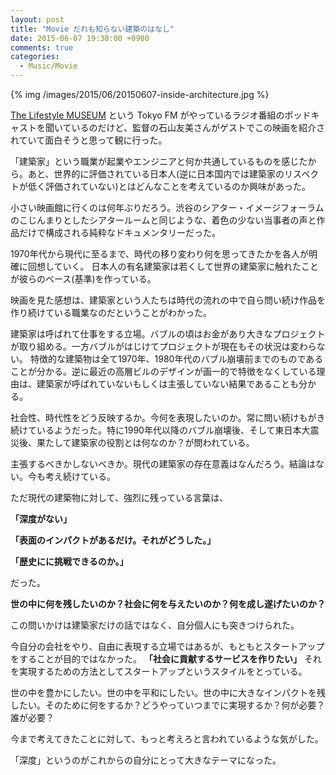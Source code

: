 ```yaml
---
layout: post
title: "Movie だれも知らない建築のはなし"
date: 2015-06-07 19:30:00 +0900
comments: true
categories:
  - Music/Movie
---
```

{% img /images/2015/06/20150607-inside-architecture.jpg %}

[The Lifestyle MUSEUM](http://www.tfm.co.jp/podcasts/museum/) という Tokyo FM がやっているラジオ番組のポッドキャストを聞いているのだけど、監督の石山友美さんがゲストでこの映画を紹介されていて面白そうと思って観に行った。

「建築家」という職業が起業やエンジニアと何か共通しているものを感じたから。あと、世界的に評価されている日本人(逆に日本国内では建築家のリスペクトが低く評価されていない)とはどんなことを考えているのか興味があった。

小さい映画館に行くのは何年ぶりだろう。渋谷のシアター・イメージフォーラムのこじんまりとしたシアタールームと同じような、着色の少ない当事者の声と作品だけで構成される純粋なドキュメンタリーだった。

1970年代から現代に至るまで、時代の移り変わり何を思ってきたかを各人が明確に回想していく。
日本人の有名建築家は若くして世界の建築家に触れたことが彼らのベース(基準)を作っている。

映画を見た感想は、建築家という人たちは時代の流れの中で自ら問い続け作品を作り続けている職業なのだということがわかった。

建築家は呼ばれて仕事をする立場。バブルの頃はお金があり大きなプロジェクトが取り組める。一方バブルがはじけてプロジェクトが現在もその状況は変わらない。
特徴的な建築物は全て1970年、1980年代のバブル崩壊前までのものであることが分かる。逆に最近の高層ビルのデザインが画一的で特徴をなくしている理由は、建築家が呼ばれていないもしくは主張していない結果であることも分かる。

社会性、時代性をどう反映するか。今何を表現したいのか。常に問い続けもがき続けているようだった。特に1990年代以降のバブル崩壊後、そして東日本大震災後、果たして建築家の役割とは何なのか？が問われている。

主張するべきかしないべきか。現代の建築家の存在意義はなんだろう。結論はない。今も考え続けている。

ただ現代の建築物に対して、強烈に残っている言葉は、

**「深度がない」**

**「表面のインパクトがあるだけ。それがどうした。」**

**「歴史にに挑戦できるのか。」**

だった。

**世の中に何を残したいのか？社会に何を与えたいのか？何を成し遂げたいのか？**

この問いかけは建築家だけの話ではなく、自分個人にも突きつけられた。

今自分の会社をやり、自由に表現する立場ではあるが、もともとスタートアップをすることが目的ではなかった。
**「社会に貢献するサービスを作りたい」** それを実現するための方法としてスタートアップというスタイルをとっている。

世の中を豊かにしたい。世の中を平和にしたい。世の中に大きなインパクトを残したい。そのために何をするか？どうやっていつまでに実現するか？何が必要？誰が必要？

今まで考えてきたことに対して、もっと考えろと言われているような気がした。

「深度」というのがこれからの自分にとって大きなテーマになった。
